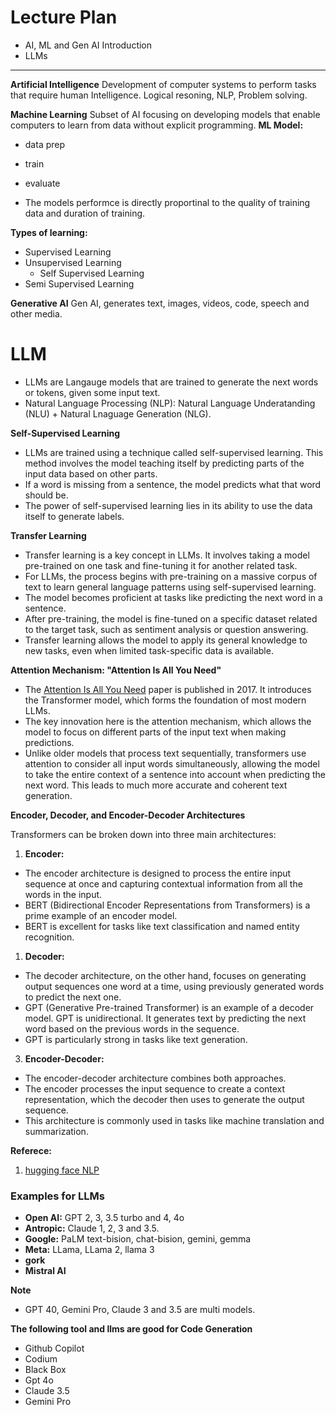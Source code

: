 # Lecture Plan

- AI, ML and Gen AI Introduction
- LLMs
---

**Artificial Intelligence**
Development of computer systems to perform tasks that require human Intelligence. Logical resoning, NLP, Problem solving.

**Machine Learning**
Subset of AI focusing on developing models that enable computers to learn from data without explicit programming.
**ML Model:**
- data prep
- train
- evaluate

- The models performce is directly proportinal to the quality of training data and duration of training.

**Types of learning:**

- Supervised Learning
- Unsupervised Learning
  - Self Supervised Learning
- Semi Supervised Learning

**Generative AI**
Gen AI, generates text, images, videos, code, speech and other media.

# LLM

- LLMs are Langauge models that are trained to generate the next words or tokens, given some input text.
- Natural Language Processing (NLP): Natural Language Underatanding (NLU) + Natural Lnaguage Generation (NLG).

**Self-Supervised Learning**

- LLMs are trained using a technique called self-supervised learning. This method involves the model teaching itself by predicting parts of the input data based on other parts.
- If a word is missing from a sentence, the model predicts what that word should be. 
- The power of self-supervised learning lies in its ability to use the data itself to generate labels.

**Transfer Learning**

- Transfer learning is a key concept in LLMs. It involves taking a model pre-trained on one task and fine-tuning it for another related task. 
- For LLMs, the process begins with pre-training on a massive corpus of text to learn general language patterns using self-supervised learning. 
- The model becomes proficient at tasks like predicting the next word in a sentence.
- After pre-training, the model is fine-tuned on a specific dataset related to the target task, such as sentiment analysis or question answering. 
- Transfer learning allows the model to apply its general knowledge to new tasks, even when limited task-specific data is available.

**Attention Mechanism: "Attention Is All You Need"**

- The [Attention Is All You Need](https://arxiv.org/abs/1706.03762) paper is published in 2017. It introduces the Transformer model, which forms the foundation of most modern LLMs. 
- The key innovation here is the attention mechanism, which allows the model to focus on different parts of the input text when making predictions.
- Unlike older models that process text sequentially, transformers use attention to consider all input words simultaneously, allowing the model to take the entire context of a sentence into account when predicting the next word. This leads to much more accurate and coherent text generation.

**Encoder, Decoder, and Encoder-Decoder Architectures**

Transformers can be broken down into three main architectures: 

1. **Encoder:** 
   
- The encoder architecture is designed to process the entire input sequence at once and capturing contextual information from all the words in the input.
-  BERT (Bidirectional Encoder Representations from Transformers) is a prime example of an encoder model. 
- BERT is excellent for tasks like text classification and named entity recognition.

1. **Decoder:** 

- The decoder architecture, on the other hand, focuses on generating output sequences one word at a time, using previously generated words to predict the next one. 
- GPT (Generative Pre-trained Transformer) is an example of a decoder model. GPT is unidirectional. It generates text by predicting the next word based on the previous words in the sequence. 
- GPT is particularly strong in tasks like text generation.

3. **Encoder-Decoder:** 

- The encoder-decoder architecture combines both approaches. 
- The encoder processes the input sequence to create a context representation, which the decoder then uses to generate the output sequence. 
- This architecture is commonly used in tasks like machine translation and summarization.

**Referece:**

1. [hugging face NLP](https://huggingface.co/learn/nlp-course/en/chapter1/1?fw=pt)


### Examples for LLMs
- **Open AI:** GPT 2, 3, 3.5 turbo and 4, 4o
- **Antropic:** Claude 1, 2, 3 and 3.5.
- **Google:** PaLM text-bision, chat-bision, gemini, gemma
- **Meta:** LLama, LLama 2, llama 3
- **gork**
- **Mistral AI**

**Note**
- GPT 40, Gemini Pro, Claude 3 and 3.5 are multi models.

**The following tool and llms are good for Code Generation**

- Github Copilot
- Codium
- Black Box
- Gpt 4o
- Claude 3.5
- Gemini Pro